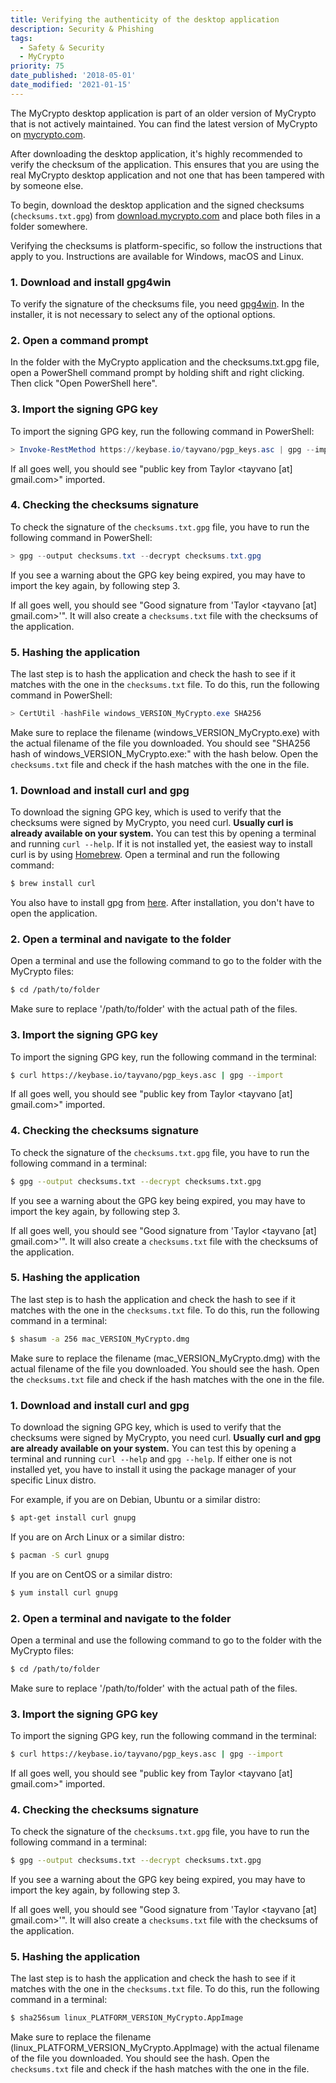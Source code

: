 ```yaml
---
title: Verifying the authenticity of the desktop application
description: Security & Phishing
tags:
  - Safety & Security
  - MyCrypto
priority: 75
date_published: '2018-05-01'
date_modified: '2021-01-15'
---
```


<Alert>

The MyCrypto desktop application is part of an older version of MyCrypto that is not actively maintained. You can find the latest version of MyCrypto on [mycrypto.com](https://mycrypto.com/).

</Alert>

After downloading the desktop application, it's highly recommended to verify the checksum of the application. This ensures that you are using the real MyCrypto desktop application and not one that has been tampered with by someone else.

To begin, download the desktop application and the signed checksums (`checksums.txt.gpg`) from [download.mycrypto.com](https://download.mycrypto.com/) and place both files in a folder somewhere.

Verifying the checksums is platform-specific, so follow the instructions that apply to you. Instructions are available for Windows, macOS and Linux.

<Accordion>
<AccordionItem title="Windows">

### 1. Download and install gpg4win

To verify the signature of the checksums file, you need [gpg4win](https://gpg4win.org/get-gpg4win.html). In the installer, it is not necessary to select any of the optional options.

### 2. Open a command prompt

In the folder with the MyCrypto application and the checksums.txt.gpg file, open a PowerShell command prompt by holding shift and right clicking. Then click "Open PowerShell here".

### 3. Import the signing GPG key

To import the signing GPG key, run the following command in PowerShell:

```powershell
> Invoke-RestMethod https://keybase.io/tayvano/pgp_keys.asc | gpg --import
```

If all goes well, you should see "public key from Taylor <tayvano [at] gmail.com>" imported.

### 4. Checking the checksums signature

To check the signature of the `checksums.txt.gpg` file, you have to run the following command in PowerShell:

```powershell
> gpg --output checksums.txt --decrypt checksums.txt.gpg
```

<Alert>

If you see a warning about the GPG key being expired, you may have to import the key again, by following step 3.

</Alert>

If all goes well, you should see "Good signature from 'Taylor <tayvano [at] gmail.com>'". It will also create a `checksums.txt` file with the checksums of the application.

### 5. Hashing the application

The last step is to hash the application and check the hash to see if it matches with the one in the `checksums.txt` file. To do this, run the following command in PowerShell:

```powershell
> CertUtil -hashFile windows_VERSION_MyCrypto.exe SHA256
```

Make sure to replace the filename (windows_VERSION_MyCrypto.exe) with the actual filename of the file you downloaded. You should see "SHA256 hash of windows_VERSION_MyCrypto.exe:" with the hash below. Open the `checksums.txt` file and check if the hash matches with the one in the file.

</AccordionItem>
<AccordionItem title="macOS">

### 1. Download and install curl and gpg

To download the signing GPG key, which is used to verify that the checksums were signed by MyCrypto, you need curl. **Usually curl is already available on your system.** You can test this by opening a terminal and running `curl --help`. If it is not installed yet, the easiest way to install curl is by using [Homebrew](https://brew.sh/). Open a terminal and run the following command:

```bash
$ brew install curl
```

You also have to install gpg from [here](https://gpgtools.org/). After installation, you don't have to open the application.

### 2. Open a terminal and navigate to the folder

Open a terminal and use the following command to go to the folder with the MyCrypto files:

```bash
$ cd /path/to/folder
```

Make sure to replace '/path/to/folder' with the actual path of the files.

### 3. Import the signing GPG key

To import the signing GPG key, run the following command in the terminal:

```bash
$ curl https://keybase.io/tayvano/pgp_keys.asc | gpg --import
```

If all goes well, you should see "public key from Taylor <tayvano [at] gmail.com>" imported.

### 4. Checking the checksums signature

To check the signature of the `checksums.txt.gpg` file, you have to run the following command in a terminal:

```bash
$ gpg --output checksums.txt --decrypt checksums.txt.gpg
```

<Alert>

If you see a warning about the GPG key being expired, you may have to import the key again, by following step 3.

</Alert>

If all goes well, you should see "Good signature from 'Taylor <tayvano [at] gmail.com>'". It will also create a `checksums.txt` file with the checksums of the application.

### 5. Hashing the application

The last step is to hash the application and check the hash to see if it matches with the one in the `checksums.txt` file. To do this, run the following command in a terminal:

```bash
$ shasum -a 256 mac_VERSION_MyCrypto.dmg
```

Make sure to replace the filename (mac_VERSION_MyCrypto.dmg) with the actual filename of the file you downloaded. You should see the hash. Open the `checksums.txt` file and check if the hash matches with the one in the file.

</AccordionItem>
<AccordionItem title="Linux">

### 1. Download and install curl and gpg

To download the signing GPG key, which is used to verify that the checksums were signed by MyCrypto, you need curl. **Usually curl and gpg are already available on your system.** You can test this by opening a terminal and running `curl --help` and `gpg --help`. If either one is not installed yet, you have to install it using the package manager of your specific Linux distro.

For example, if you are on Debian, Ubuntu or a similar distro:

```bash
$ apt-get install curl gnupg
```

If you are on Arch Linux or a similar distro:

```bash
$ pacman -S curl gnupg
```

If you are on CentOS or a similar distro:

```bash
$ yum install curl gnupg
```

### 2. Open a terminal and navigate to the folder

Open a terminal and use the following command to go to the folder with the MyCrypto files:

```bash
$ cd /path/to/folder
```

Make sure to replace '/path/to/folder' with the actual path of the files.

### 3. Import the signing GPG key

To import the signing GPG key, run the following command in the terminal:

```bash
$ curl https://keybase.io/tayvano/pgp_keys.asc | gpg --import
```

If all goes well, you should see "public key from Taylor <tayvano [at] gmail.com>" imported.

### 4. Checking the checksums signature

To check the signature of the `checksums.txt.gpg` file, you have to run the following command in a terminal:

```bash
$ gpg --output checksums.txt --decrypt checksums.txt.gpg
```

<Alert>

If you see a warning about the GPG key being expired, you may have to import the key again, by following step 3.

</Alert>

If all goes well, you should see "Good signature from 'Taylor <tayvano [at] gmail.com>'". It will also create a `checksums.txt` file with the checksums of the application.

### 5. Hashing the application

The last step is to hash the application and check the hash to see if it matches with the one in the `checksums.txt` file. To do this, run the following command in a terminal:

```bash
$ sha256sum linux_PLATFORM_VERSION_MyCrypto.AppImage
```

Make sure to replace the filename (linux_PLATFORM_VERSION_MyCrypto.AppImage) with the actual filename of the file you downloaded. You should see the hash. Open the `checksums.txt` file and check if the hash matches with the one in the file.

</AccordionItem>
</Accordion>
